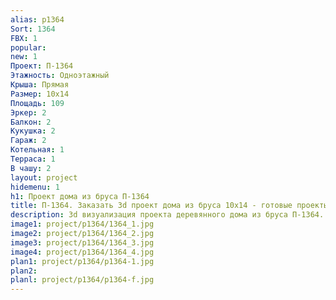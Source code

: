```yaml
---
alias: p1364
Sort: 1364
FBX: 1
popular: 
new: 1
Проект: П-1364
Этажность: Одноэтажный
Крыша: Прямая
Размер: 10х14
Площадь: 109
Эркер: 2
Балкон: 2
Кукушка: 2
Гараж: 2
Котельная: 1
Терраса: 1
В чашу: 2
layout: project
hidemenu: 1
h1: Проект дома из бруса П-1364
title: П-1364. Заказать 3d проект дома из бруса 10х14 - готовые проекты
description: 3d визуализация проекта деревянного дома из бруса П-1364. Площадь 109 м2, размер 10х14. Вы можете внести любые изменения в проект.
image1: project/p1364/1364_1.jpg
image2: project/p1364/1364_2.jpg
image3: project/p1364/1364_3.jpg
image4: project/p1364/1364_4.jpg
plan1: project/p1364/p1364-1.jpg
plan2: 
planl: project/p1364/p1364-f.jpg
---
```

